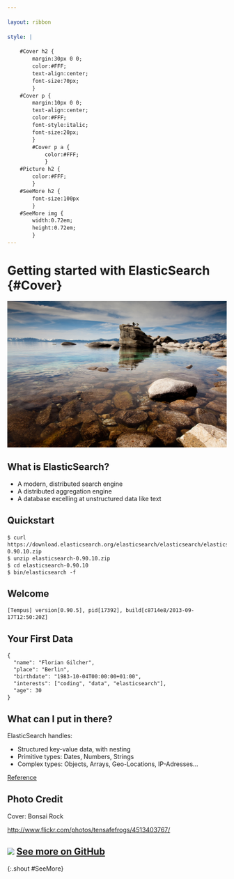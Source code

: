 ```yaml
---

layout: ribbon

style: |

    #Cover h2 {
        margin:30px 0 0;
        color:#FFF;
        text-align:center;
        font-size:70px;
        }
    #Cover p {
        margin:10px 0 0;
        text-align:center;
        color:#FFF;
        font-style:italic;
        font-size:20px;
        }
        #Cover p a {
            color:#FFF;
            }
    #Picture h2 {
        color:#FFF;
        }
    #SeeMore h2 {
        font-size:100px
        }
    #SeeMore img {
        width:0.72em;
        height:0.72em;
        }
---
```


# Getting started with ElasticSearch {#Cover}

![](pictures/cover.jpg)

## What is ElasticSearch?

* A modern, distributed search engine
* A distributed aggregation engine
* A database excelling at unstructured data like text

## Quickstart

    $ curl https://download.elasticsearch.org/elasticsearch/elasticsearch/elasticsearch-0.90.10.zip
    $ unzip elasticsearch-0.90.10.zip
    $ cd elasticsearch-0.90.10
    $ bin/elasticsearch -f

## Welcome


    [Tempus] version[0.90.5], pid[17392], build[c8714e8/2013-09-17T12:50:20Z]

## Your First Data

    {
      "name": "Florian Gilcher",
      "place": "Berlin",
      "birthdate": "1983-10-04T00:00:00+01:00",
      "interests": ["coding", "data", "elasticsearch"],
      "age": 30
    }

## What can I put in there?

ElasticSearch handles:

* Structured key-value data, with nesting
* Primitive types: Dates, Numbers, Strings
* Complex types: Objects, Arrays, Geo-Locations, IP-Adresses...

[Reference](http://www.elasticsearch.org/guide/en/elasticsearch/reference/current/mapping-types.html)

## Photo Credit

Cover: Bonsai Rock

http://www.flickr.com/photos/tensafefrogs/4513403767/

## ![](http://shwr.me/pictures/logo.svg) [See more on GitHub](https://github.com/shower/shower/)
{:.shout #SeeMore}
